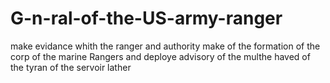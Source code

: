 # G-n-ral-of-the-US-army-ranger
make evidance whith the ranger and authority make of the formation of the corp of the marine Rangers and deploye advisory of the multhe haved of the tyran of the servoir lather 
